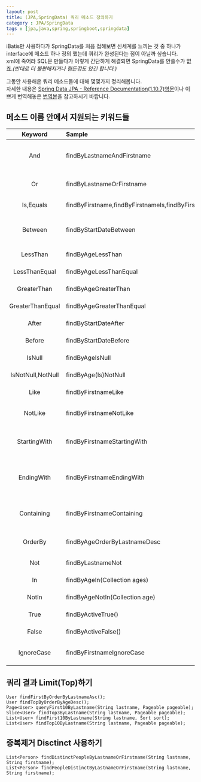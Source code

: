 ```yaml
---
layout: post
title: (JPA,SpringData) 쿼리 메소드 정의하기
category : JPA/SpringData
tags : [jpa,java,spring,springboot,springdata]
---
```

iBatis만 사용하다가 SpringData를 처음 접해보면 신세계를 느끼는 것 중 하나가 interface에 메소드 하나 정의 했는데 쿼리가 완성된다는 점이 아닐까 싶습니다.    
xml에 죽어라 SQL문 만들다가 이렇게 간단하게 해결되면 SpringData를 안쓸수가 없죠._(반대로 더 불편해지거나 힘든점도 있긴 합니다.)_    

그동안 사용해온 쿼리 메소드들에 대해 몇몇가지 정리해봅니다.   
자세한 내용은 [Spring Data JPA - Reference Documentation(1.10.7)영문](http://docs.spring.io/spring-data/jpa/docs/1.10.7.RELEASE/reference/html/)이나 이쁘게 번역해놓은 [번역본](http://arahansa.github.io/docs_spring/jpa.html)을 참고하시기 바랍니다.   


메소드 이름 안에서 지원되는 키워드들
----

|Keyword|Sample|JPQL snippet|
|:----:|:----|:----|
|And|findByLastnameAndFirstname|… where x.lastname = ?1 and x.firstname = ?2|
|Or|findByLastnameOrFirstname|… where x.lastname = ?1 or x.firstname = ?2|
|Is,Equals|findByFirstname,findByFirstnameIs,findByFirstnameEquals|… where x.firstname = 1?|
|Between|findByStartDateBetween|… where x.startDate between 1? and ?2|
|LessThan|findByAgeLessThan|… where x.age < ?1|
|LessThanEqual|findByAgeLessThanEqual|… where x.age ⇐ ?1|
|GreaterThan|findByAgeGreaterThan|… where x.age > ?1|
|GreaterThanEqual|findByAgeGreaterThanEqual|… where x.age >= ?1|
|After|findByStartDateAfter|… where x.startDate > ?1|
|Before|findByStartDateBefore|… where x.startDate < ?1|
|IsNull|findByAgeIsNull|… where x.age is null|
|IsNotNull,NotNull|findByAge(Is)NotNull|… where x.age not null|
|Like|findByFirstnameLike|… where x.firstname like ?1|
|NotLike|findByFirstnameNotLike|… where x.firstname not like ?1|
|StartingWith|findByFirstnameStartingWith|… where x.firstname like ?1 (parameter bound with appended %)|
|EndingWith|findByFirstnameEndingWith|… where x.firstname like ?1 (parameter bound with prepended %)|
|Containing|findByFirstnameContaining|… where x.firstname like ?1 (parameter bound wrapped in %)|
|OrderBy|findByAgeOrderByLastnameDesc|… where x.age = ?1 order by x.lastname desc|
|Not|findByLastnameNot|… where x.lastname <> ?1|
|In|findByAgeIn(Collection<Age> ages)|… where x.age in ?1|
|NotIn|findByAgeNotIn(Collection<Age> age)|… where x.age not in ?1|
|True|findByActiveTrue()|… where x.active = true|
|False|findByActiveFalse()|… where x.active = false|
|IgnoreCase|findByFirstnameIgnoreCase|… where UPPER(x.firstame) = UPPER(?1)|


쿼리 결과 Limit(Top)하기
----
    User findFirstByOrderByLastnameAsc();
    User findTopByOrderByAgeDesc();
    Page<User> queryFirst10ByLastname(String lastname, Pageable pageable);
    Slice<User> findTop3ByLastname(String lastname, Pageable pageable);
    List<User> findFirst10ByLastname(String lastname, Sort sort);
    List<User> findTop10ByLastname(String lastname, Pageable pageable);

중복제거 Disctinct 사용하기
----
    List<Person> findDistinctPeopleByLastnameOrFirstname(String lastname, String firstname);    
    List<Person> findPeopleDistinctByLastnameOrFirstname(String lastname, String firstname);
